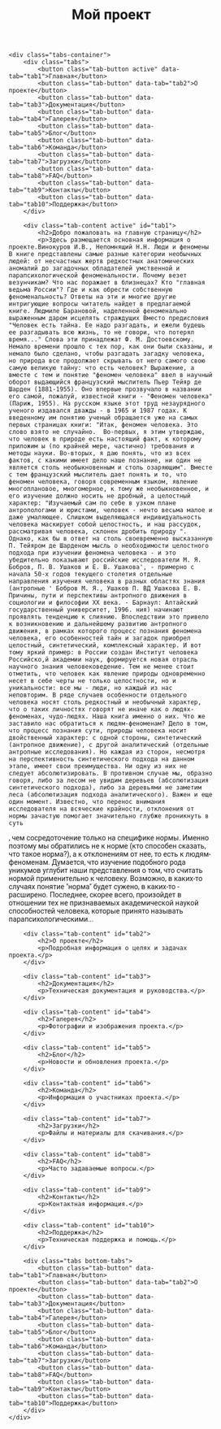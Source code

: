 <html><head><base href="/" />
<meta name="viewport" content="width=device-width, initial-scale=1">
<title>Мой проект</title>
<style>
* {
    margin: 0;
    padding: 0;
    box-sizing: border-box;
    font-family: 'Roboto', sans-serif;
}

body {
    background: #c8e6c9;
}

.header {
    background: #24292e;
    color: white;
    padding: 1rem; /* Reduced from 2rem to 1rem */
    text-align: center;
    box-shadow: 0 2px 5px rgba(0,0,0,0.1);
}

.project-title {
    font-size: 2.5rem;
    margin-bottom: 0.5rem; /* Reduced from 1rem to 0.5rem */
}

.tabs-container {
    max-width: 1200px;
    margin: 20px auto;
    padding: 0 20px;
}

.tabs {
    display: flex;
    flex-wrap: wrap;
    gap: 10px;
    margin-bottom: 20px;
}

.bottom-tabs {
    margin-top: 20px;
    margin-bottom: 40px;
}

.tab-button {
    background: #1a237e;
    color: white;
    border: none;
    padding: 12px 20px;
    border-radius: 5px;
    cursor: pointer;
    flex: 1;
    min-width: 150px;
    font-size: 1rem;
    transition: all 0.3s ease;
    box-shadow: 0 2px 5px rgba(0,0,0,0.1);
}

.tab-button:hover {
    opacity: 0.9;
    transform: translateY(-2px);
}

.tab-button.active {
    background: #ff5252;
    color: white;
    box-shadow: 0 0 15px #ffeb3b;
}

.tab-content {
    background: #e3f2fd;
    padding: 20px;
    border-radius: 8px;
    box-shadow: 0 2px 5px rgba(0,0,0,0.1);
    min-height: 300px;
    display: none;
}

.tab-content.active {
    display: block;
    animation: fadeIn 0.5s ease;
}

@keyframes fadeIn {
    from { opacity: 0; }
    to { opacity: 1; }
}

@media (max-width: 768px) {
    .tab-button {
        width: calc(50% - 5px);
        min-width: unset;
    }
    
    .project-title {
        font-size: 2rem;
    }
}

@media (max-width: 480px) {
    .tab-button {
        width: 100%;
    }
    
    .project-title {
        font-size: 1.5rem;
    }
}
</style>
</head>
<body>
    <header class="header">
        <h1 class="project-title">Мой проект</h1>
    </header>

    <div class="tabs-container">
        <div class="tabs">
            <button class="tab-button active" data-tab="tab1">Главная</button>
            <button class="tab-button" data-tab="tab2">О проекте</button>
            <button class="tab-button" data-tab="tab3">Документация</button>
            <button class="tab-button" data-tab="tab4">Галерея</button>
            <button class="tab-button" data-tab="tab5">Блог</button>
            <button class="tab-button" data-tab="tab6">Команда</button>
            <button class="tab-button" data-tab="tab7">Загрузки</button>
            <button class="tab-button" data-tab="tab8">FAQ</button>
            <button class="tab-button" data-tab="tab9">Контакты</button>
            <button class="tab-button" data-tab="tab10">Поддержка</button>
        </div>

        <div class="tab-content active" id="tab1">
            <h2>Добро пожаловать на главную страницу</h2>
            <p>Здесь размещается основная информация о проекте.Винокуров И.В., Непомнящий Н.Н. Люди и феномены В книге представлены самые разные категории необычных людей: от несчастных жертв редкостных анатомических аномалий до загадочных обладателей умственной и парапсихологической феноменальности. Почему везет везунчикам? Что нас поражает в близнецах? Кто "главная ведьма России"? Где и как обрести собственную феноменальность? Ответы на эти и многие другие интригующие вопросы читатель найдет в предлагаемой книге. Людмиле Барановой, наделенной феноменально выраженным даром исцелять страждущих Вместо предисловия "Человек есть тайна. Ее надо разгадать, и ежели будешь ее разгадывать всю жизнь, то не говори, что потерял время..." Слова эти принадлежат Ф. М. Достоевскому. Немало времени прошло с тех пор, как они были сказаны, и немало было сделано, чтобы разгадать загадку человека, но природа все продолжает скрывать от него самого свою самую великую тайну: что есть человек? Выражение, а вместе с тем и понятие "феномен человека" ввел в научный оборот выдающийся французский мыслитель Пьер Тейяр де Шарден (1881-1955). Оно впервые прозвучало в названии его самой, пожалуй, известной книги - "Феномен человека" (Париж, 1955). На русском языке этот труд незаурядного ученого издавался дважды - в 1965 и 1987 годах. К введенному им понятию ученый обращается уже на самых первых страницах книги: "Итак, феномен человека. Это слово взято не случайно.  Во-первых, я этим утверждаю, что человек в природе есть настоящий факт, к которому приложим ы (по крайней мере, частично) требования и методы науки. Во-вторых, я даю понять, что из всех фактов, с какими имеет дело наше познание, ни один не является столь необыкновенным и столь озаряющим". Вместе с тем французский мыслитель дает понять и то, что феномен человека, говоря современным языком, явление многоплановое, многомерное, к тому же необыкновенное, и его изучение должно носить не дробный, а целостный характер: "Изучаемый сам по себе в узком плане антропологами и юристами, человек - нечто весьма малое и даже умаляющее. Слишком выделяющаяся индивидуальность человека маскирует собой целостность, и наш рассудок, рассматривая человека, склонен дробить природу ". Однако, как бы в ответ на столь своевременно высказанную П. Тейяром де Шарденом мысль о необходимости целостного подхода при изучении феномена человека - и это убедительно показывают российские исследователи М. Я. Бобров, П. В. Ушаков и Е. В. Ушакова', - примерно с начала 50-х годов текущего столетия отдельные направления изучения человека в разных областях знания (антропные ' Бобров М. Я., Ушаков П. ВД Ушакова Е. В. Причины, пути и перспективы антропного движения в социологии и философии XX века. - Барнаул: Алтайский государственный университет, 1996. ния) начинают проявлять тенденцию к слиянию. Впоследствии это привело к возникновению и дальнейшему развитию антропного движения, в рамках которого процесс познания феномена человека, его особенностей тайн и загадок приобрел целостный, синтетический, комплексный характер. И вот тому яркий пример: в России создан Институт человека Российско,й академии наук, формируется новая отрасль научного знания человековедение. Тем не менее стоит отметить, что человек как явление природы одновременно несет в себе черты не только целостности, но и уникальности: все мы - люди, но каждый из нас неповторим. В ряде случаев особенности отдельного человека носят столь редкостный и необычный характер, что о таких личностях говорят не иначе как о людях-феноменах, чудо-людях. Наша книга именно о них. Что же заставило нас обратиться к людям-феноменам? Дело в том, что процесс познания сути, природы человека носит двойственный характер: с одной стороны, синтетический (антропное движение), с другой аналитический (отдельные антропные исследования). Но каждая из сторон, несмотря на перспективность синтетического подхода на данном этапе, имеет свои преимущества. Ни одну из них не следует абсолютизировать. В противном случае мы, образно говоря, либо за лесом не увидим деревьев (абсолютизация синтетического подхода), либо за деревьями не заметим леса (абсолютизация подхода аналитического). Важен и еще один момент. Известно, что перенос внимания исследователя на всяческие крайности, отклонения от нормы зачастую помогает значительно глубже проникнуть в суть



, чем сосредоточение только на специфике нормы. Именно поэтому мы обратились не к норме (кто способен сказать, что такое норма?), а к отклонениям от нее, то есть к людям-феноменам. Думается, что изучение подобного рода уникумов углубит наши представления о том, что считать нормой применительно к человеку. Возможно, в каких-то случаях понятие "норма" будет сужено, в каких-то - расширено. Последнее, скорее всего, произойдет в отношении тех не признаваемых академической наукой способностей человека, которые принято называть парапсихологическими...</p>
        </div>

        <div class="tab-content" id="tab2">
            <h2>О проекте</h2>
            <p>Подробная информация о целях и задачах проекта.</p>
        </div>

        <div class="tab-content" id="tab3">
            <h2>Документация</h2>
            <p>Техническая документация и руководства.</p>
        </div>

        <div class="tab-content" id="tab4">
            <h2>Галерея</h2>
            <p>Фотографии и изображения проекта.</p>
        </div>

        <div class="tab-content" id="tab5">
            <h2>Блог</h2>
            <p>Новости и обновления проекта.</p>
        </div>

        <div class="tab-content" id="tab6">
            <h2>Команда</h2>
            <p>Информация о участниках проекта.</p>
        </div>

        <div class="tab-content" id="tab7">
            <h2>Загрузки</h2>
            <p>Файлы и материалы для скачивания.</p>
        </div>

        <div class="tab-content" id="tab8">
            <h2>FAQ</h2>
            <p>Часто задаваемые вопросы.</p>
        </div>

        <div class="tab-content" id="tab9">
            <h2>Контакты</h2>
            <p>Контактная информация.</p>
        </div>

        <div class="tab-content" id="tab10">
            <h2>Поддержка</h2>
            <p>Техническая поддержка и помощь.</p>
        </div>

        <div class="tabs bottom-tabs">
            <button class="tab-button" data-tab="tab1">Главная</button>
            <button class="tab-button" data-tab="tab2">О проекте</button>
            <button class="tab-button" data-tab="tab3">Документация</button>
            <button class="tab-button" data-tab="tab4">Галерея</button>
            <button class="tab-button" data-tab="tab5">Блог</button>
            <button class="tab-button" data-tab="tab6">Команда</button>
            <button class="tab-button" data-tab="tab7">Загрузки</button>
            <button class="tab-button" data-tab="tab8">FAQ</button>
            <button class="tab-button" data-tab="tab9">Контакты</button>
            <button class="tab-button" data-tab="tab10">Поддержка</button>
        </div>
    </div>

<script>
document.addEventListener('DOMContentLoaded', function() {
    const tabButtons = document.querySelectorAll('.tab-button');
    const tabContents = document.querySelectorAll('.tab-content');

    function updateAllButtons(tabId) {
        tabButtons.forEach(btn => {
            if(btn.getAttribute('data-tab') === tabId) {
                btn.classList.add('active');
            } else {
                btn.classList.remove('active');
            }
        });
    }

    tabButtons.forEach(button => {
        button.addEventListener('click', () => {
            // Remove active class from all contents
            tabContents.forEach(content => content.classList.remove('active'));

            // Add active class to corresponding content
            const tabId = button.getAttribute('data-tab');
            document.getElementById(tabId).classList.add('active');
            
            // Update all buttons (both top and bottom)
            updateAllButtons(tabId);
        });

        // Add hover effect
        button.addEventListener('mouseover', () => {
            if (!button.classList.contains('active')) {
                button.style.transform = 'translateY(-2px)';
            }
        });

        button.addEventListener('mouseout', () => {
            if (!button.classList.contains('active')) {
                button.style.transform = 'translateY(0)';
            }
        });
    });
});
</script>

</body></html>
